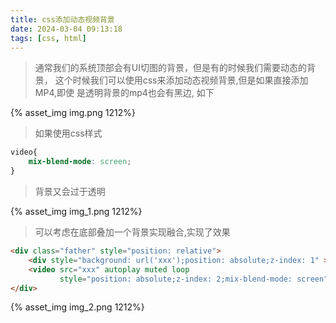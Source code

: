 ```yaml
---
title: css添加动态视频背景
date: 2024-03-04 09:13:18
tags: [css, html]
---
```


> 通常我们的系统顶部会有UI切图的背景，但是有的时候我们需要动态的背景，
> 这个时候我们可以使用css来添加动态视频背景,但是如果直接添加MP4,即使
> 是透明背景的mp4也会有黑边, 如下

{% asset_img img.png 1212%}

> 如果使用css样式
```css
video{
    mix-blend-mode: screen;
}
```


> 背景又会过于透明

{% asset_img img_1.png 1212%}

> 可以考虑在底部叠加一个背景实现融合,实现了效果
```html
<div class="father" style="position: relative">
    <div style="background: url('xxx');position: absolute;z-index: 1" ></div>
    <video src="xxx" autoplay muted loop 
           style="position: absolute;z-index: 2;mix-blend-mode: screen"></video>
</div>
```

{% asset_img img_2.png 1212%}